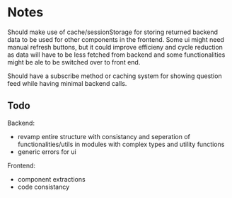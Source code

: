 # Notes

Should make use of cache/sessionStorage for storing returned backend data to be used for other components in the frontend.
Some ui might need manual refresh buttons, but it could improve efficieny and cycle reduction as data will have to be less fetched from backend and some functionalities might be ale to be switched over to front end.

Should have a subscribe method or caching system for showing question feed while having minimal backend calls.

## Todo

Backend:

- revamp entire structure with consistancy and seperation of functionalities/utils in modules with complex types and utility functions
- generic errors for ui

Frontend:

- component extractions
- code consistancy
